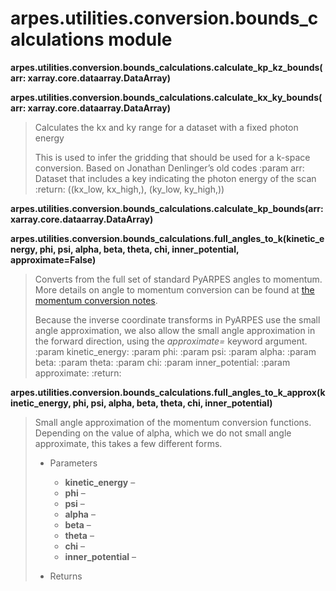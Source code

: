 # arpes.utilities.conversion.bounds\_calculations module

**arpes.utilities.conversion.bounds\_calculations.calculate\_kp\_kz\_bounds(arr:
xarray.core.dataarray.DataArray)**

**arpes.utilities.conversion.bounds\_calculations.calculate\_kx\_ky\_bounds(arr:
xarray.core.dataarray.DataArray)**

> Calculates the kx and ky range for a dataset with a fixed photon
> energy
> 
> This is used to infer the gridding that should be used for a k-space
> conversion. Based on Jonathan Denlinger’s old codes :param arr:
> Dataset that includes a key indicating the photon energy of the scan
> :return: ((kx\_low, kx\_high,), (ky\_low,
ky\_high,))

**arpes.utilities.conversion.bounds\_calculations.calculate\_kp\_bounds(arr:
xarray.core.dataarray.DataArray)**

**arpes.utilities.conversion.bounds\_calculations.full\_angles\_to\_k(kinetic\_energy,
phi, psi, alpha, beta, theta, chi, inner\_potential,
approximate=False)**

> Converts from the full set of standard PyARPES angles to momentum.
> More details on angle to momentum conversion can be found at [the
> momentum conversion
> notes](https://arpes.netlify.com/#/momentum-conversion).
> 
> Because the inverse coordinate transforms in PyARPES use the small
> angle approximation, we also allow the small angle approximation in
> the forward direction, using the *approximate=* keyword argument.
> :param kinetic\_energy: :param phi: :param psi: :param alpha: :param
> beta: :param theta: :param chi: :param inner\_potential: :param
> approximate:
:return:

**arpes.utilities.conversion.bounds\_calculations.full\_angles\_to\_k\_approx(kinetic\_energy,
phi, psi, alpha, beta, theta, chi, inner\_potential)**

> Small angle approximation of the momentum conversion functions.
> Depending on the value of alpha, which we do not small angle
> approximate, this takes a few different forms.
> 
>   - Parameters
>     
>       - **kinetic\_energy** –
>       - **phi** –
>       - **psi** –
>       - **alpha** –
>       - **beta** –
>       - **theta** –
>       - **chi** –
>       - **inner\_potential** –
> 
>   - Returns
